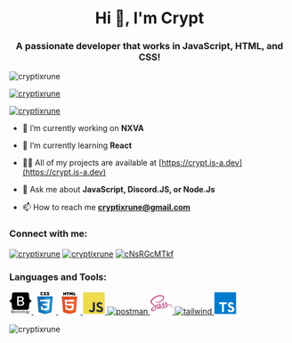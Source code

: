 <h1 align="center">Hi 👋, I'm Crypt</h1>
<h3 align="center">A passionate developer that works in JavaScript, HTML, and CSS!</h3>

<p align="left"> <img src="https://komarev.com/ghpvc/?username=cryptixrune&label=Profile%20views&color=0e75b6&style=flat" alt="cryptixrune" /> </p>

<p align="left"> <a href="https://github.com/ryo-ma/github-profile-trophy"><img src="https://github-profile-trophy.vercel.app/?username=cryptixrune" alt="cryptixrune" /></a> </p>

<p align="left"> <a href="https://twitter.com/cryptixrune" target="blank"><img src="https://img.shields.io/twitter/follow/cryptixrune?logo=twitter&style=for-the-badge" alt="cryptixrune" /></a> </p>

- 🔭 I’m currently working on **NXVA**

- 🌱 I’m currently learning **React**

- 👨‍💻 All of my projects are available at [https://crypt.is-a.dev](https://crypt.is-a.dev)

- 💬 Ask me about **JavaScript, Discord.JS, or Node.Js**

- 📫 How to reach me **cryptixrune@gmail.com**

<h3 align="left">Connect with me:</h3>
<p align="left">
<a href="https://twitter.com/cryptixrune" target="blank"><img align="center" src="https://raw.githubusercontent.com/rahuldkjain/github-profile-readme-generator/master/src/images/icons/Social/twitter.svg" alt="cryptixrune" height="30" width="40" /></a>
<a href="https://instagram.com/cryptixrune" target="blank"><img align="center" src="https://raw.githubusercontent.com/rahuldkjain/github-profile-readme-generator/master/src/images/icons/Social/instagram.svg" alt="cryptixrune" height="30" width="40" /></a>
<a href="https://discord.gg/cNsRGcMTkf" target="blank"><img align="center" src="https://raw.githubusercontent.com/rahuldkjain/github-profile-readme-generator/master/src/images/icons/Social/discord.svg" alt="cNsRGcMTkf" height="30" width="40" /></a>
</p>

<h3 align="left">Languages and Tools:</h3>
<p align="left"> <a href="https://getbootstrap.com" target="_blank" rel="noreferrer"> <img src="https://raw.githubusercontent.com/devicons/devicon/master/icons/bootstrap/bootstrap-plain-wordmark.svg" alt="bootstrap" width="40" height="40"/> </a> <a href="https://www.w3schools.com/css/" target="_blank" rel="noreferrer"> <img src="https://raw.githubusercontent.com/devicons/devicon/master/icons/css3/css3-original-wordmark.svg" alt="css3" width="40" height="40"/> </a> <a href="https://www.w3.org/html/" target="_blank" rel="noreferrer"> <img src="https://raw.githubusercontent.com/devicons/devicon/master/icons/html5/html5-original-wordmark.svg" alt="html5" width="40" height="40"/> </a> <a href="https://developer.mozilla.org/en-US/docs/Web/JavaScript" target="_blank" rel="noreferrer"> <img src="https://raw.githubusercontent.com/devicons/devicon/master/icons/javascript/javascript-original.svg" alt="javascript" width="40" height="40"/> </a> <a href="https://postman.com" target="_blank" rel="noreferrer"> <img src="https://www.vectorlogo.zone/logos/getpostman/getpostman-icon.svg" alt="postman" width="40" height="40"/> </a> <a href="https://sass-lang.com" target="_blank" rel="noreferrer"> <img src="https://raw.githubusercontent.com/devicons/devicon/master/icons/sass/sass-original.svg" alt="sass" width="40" height="40"/> </a> <a href="https://tailwindcss.com/" target="_blank" rel="noreferrer"> <img src="https://www.vectorlogo.zone/logos/tailwindcss/tailwindcss-icon.svg" alt="tailwind" width="40" height="40"/> </a> <a href="https://www.typescriptlang.org/" target="_blank" rel="noreferrer"> <img src="https://raw.githubusercontent.com/devicons/devicon/master/icons/typescript/typescript-original.svg" alt="typescript" width="40" height="40"/> </a> </p>

<p><img align="center" src="https://github-readme-stats.vercel.app/api/top-langs?username=cryptixrune&show_icons=true&locale=en&layout=compact" alt="cryptixrune" /></p>
